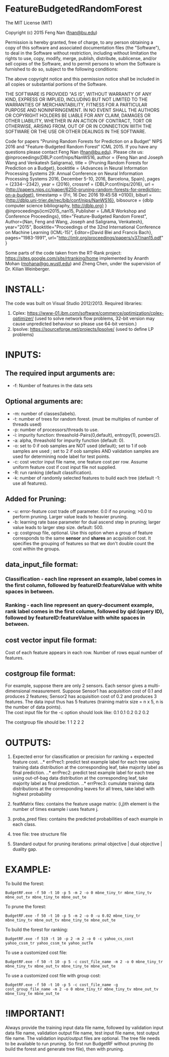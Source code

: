 # FeatureBudgetedRandomForest
The MIT License (MIT)

Copyright (c) 2015 Feng Nan (fnan@bu.edu)

Permission is hereby granted, free of charge, to any person obtaining a copy
of this software and associated documentation files (the "Software"), to deal
in the Software without restriction, including without limitation the rights
to use, copy, modify, merge, publish, distribute, sublicense, and/or sell
copies of the Software, and to permit persons to whom the Software is
furnished to do so, subject to the following conditions:

The above copyright notice and this permission notice shall be included in all
copies or substantial portions of the Software.

THE SOFTWARE IS PROVIDED "AS IS", WITHOUT WARRANTY OF ANY KIND, EXPRESS OR
IMPLIED, INCLUDING BUT NOT LIMITED TO THE WARRANTIES OF MERCHANTABILITY,
FITNESS FOR A PARTICULAR PURPOSE AND NONINFRINGEMENT. IN NO EVENT SHALL THE
AUTHORS OR COPYRIGHT HOLDERS BE LIABLE FOR ANY CLAIM, DAMAGES OR OTHER
LIABILITY, WHETHER IN AN ACTION OF CONTRACT, TORT OR OTHERWISE, ARISING FROM,
OUT OF OR IN CONNECTION WITH THE SOFTWARE OR THE USE OR OTHER DEALINGS IN THE
SOFTWARE.

Code for papers "Pruning Random Forests for Prediction on a Budget" NIPS 2016 and "Feature-Budgeted Random Forest" ICML 2015.
If you have any questions please contact Feng Nan (fnan@bu.edu).
Please cite us:
@inproceedings{DBLP:conf/nips/NanWS16,
  author    = {Feng Nan and
               Joseph Wang and
               Venkatesh Saligrama},
  title     = {Pruning Random Forests for Prediction on a Budget},
  booktitle = {Advances in Neural Information Processing Systems 29: Annual Conference
               on Neural Information Processing Systems 2016, December 5-10, 2016,
               Barcelona, Spain},
  pages     = {2334--2342},
  year      = {2016},
  crossref  = {DBLP:conf/nips/2016},
  url       = {http://papers.nips.cc/paper/6250-pruning-random-forests-for-prediction-on-a-budget},
  timestamp = {Fri, 16 Dec 2016 19:45:58 +0100},
  biburl    = {http://dblp.uni-trier.de/rec/bib/conf/nips/NanWS16},
  bibsource = {dblp computer science bibliography, http://dblp.org}
}
@inproceedings{icml2015_nan15,
   Publisher = {JMLR Workshop and Conference Proceedings},
   title="Feature-Budgeted Random Forest",
   Author={Nan, Feng and Wang, Joseph and Saligrama, Venkatesh},
   year="2015",
   Booktitle="Proceedings of the 32nd International Conference on Machine Learning (ICML-15)",
   Editor={David Blei and Francis Bach},
   pages="1983-1991",
   url="http://jmlr.org/proceedings/papers/v37/nan15.pdf"
} 

Some parts of the code taken from the RT-Rank project: https://sites.google.com/site/rtranking/home
implemented by Ananth Mohan (mohana@go.wustl.edu) and Zheng Chen, under the supervision of Dr. Kilian Weinberger.
   
# INSTALL: 
The code was built on Visual Studio 2012/2013. 
Required libraries:
1. Cplex: https://www-01.ibm.com/software/commerce/optimization/cplex-optimizer/ (used to solve network flow problems, 32-bit version may cause unpredicted behaviour so please use 64-bit version.)
2. lpsolve: https://sourceforge.net/projects/lpsolve/ (used to define LP problems)


# INPUTS:
## The required input arguments are:
* -f: Number of features in the data sets 

## Optional arguments are:
* -m: number of classes(labels).
* -t: number of trees for random forest. (must be multiples of number of threads used)
* -p: number of processors/threads to use.
* -i: impurity function: threashold-Pairs(0,default), entropy(1), powers(2).
* -a: alpha, threashold for impurity function (default: 0).
* -o: set to 0 if oob samples are NOT used (default); set to 1 if oob samples are used ; set to 2 if oob samples AND validation samples are used for determining node label for test points.
* -c: cost vector input file name, one feature cost per row. Assume uniform feature cost if cost input file not supplied.
* -R: run ranking (default classification).
* -k: number of randomly selected features to build each tree (default -1: use all features).
## Added for Pruning:
* -u: error-feature cost trade off parameter. 0.0 if no pruning; >0.0 to perform pruning. Larger value leads to heavier pruning.
* -b: learning rate base parameter for dual ascend step in pruning; larger value leads to larger step size. default: 500.
* -g: costgroup file, optional. Use this option when a group of feature corresponds to the same **sensor** and **shares** an acquisition cost. It specifies the grouping of features so that we don't double count the cost within the groups.



## data_input_file format: 
### Classification - each line represent an example, label comes in the first column, followed by featureID:featureValue with white spaces in between.
### Ranking - each line represent an query-document example, rank label comes in the first column, followed by qid:(query ID), followed by featureID:featureValue with white spaces in between.

## cost vector input file format:
Cost of each feature appears in each row. Number of rows equal number of features.

## costgroup file format:
For example, suppose there are only 2 sensors. Each sensor gives a multi-dimensional measurement. 
Suppose Sensor1 has acquisition cost of 0.1 and produces 2 features; Sensor2 has acquisition cost of 0.2 and produces 3 features. 
The data input thus has 5 features (training matrix size = n x 5, n is the number of data points).  
The cost input file for the -c option should look like:
0.1
0.1
0.2
0.2
0.2

The costgroup file should be:
1
1
2
2
2


# OUTPUTS:
1. Expected error for classification or precision for ranking + expected feature cost.
..* errPrec1: predict test example label for each tree using training data distribution at the corresponding leaf, take majority label as final prediction.
..* errPrec2: predict test example label for each tree using out-of-bag data distribution at the corresponding leaf, take majority label as final prediction.
..* errPrec3: cumulate training data distributions at the corresponding leaves for all trees, take label with highest probability

2. featMatrix files: contains the feature usage matrix: (i,j)th element is the number of times example i uses feature j.

3. proba_pred files: contains the predicted probabilities of each example in each class.

4. tree file: tree structure file

5. Standard output for pruning iterations: primal objective | dual objective | duality gap.

# EXAMPLE:
To build the forest:
```
BudgetRF.exe -f 50 -t 10 -p 5 -m 2 -o 0 mbne_tiny_tr mbne_tiny_tv mbne_out_tv mbne_tiny_te mbne_out_te
```
To prune the forest:
```
BudgetRF.exe -f 50 -t 10 -p 5 -m 2 -o 0 -u 0.02 mbne_tiny_tr mbne_tiny_tv mbne_out_tv mbne_tiny_te mbne_out_te
```
To build the forest for ranking:
```
BudgetRF.exe -f 519 -t 10 -p 2 -m 2 -o 0 -c yahoo_cs_cost yahoo_cssm_tr yahoo_cssm_te yahoo_outTe
```
To use a customized cost file:
```
BudgetRF.exe -f 50 -t 10 -p 5 -c cost_file_name -m 2 -o 0 mbne_tiny_tr mbne_tiny_tv mbne_out_tv mbne_tiny_te mbne_out_te
```
To use a customized cost file with group cost:
```
BudgetRF.exe -f 50 -t 10 -p 5 -c cost_file_name -g cost_group_file_name -m 2 -o 0 mbne_tiny_tr mbne_tiny_tv mbne_out_tv mbne_tiny_te mbne_out_te
```

# !IMPORTANT! 
Always provide the training input data file name, followed by validation input data file name, validation output file name, test input file name, test output file name.
The validation input/output files are optional. The tree file needs to be available to run pruning. So first run BudgetRF without pruning (to build the forest and generate tree file), then with pruning. 

